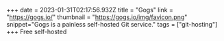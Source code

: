 +++
date = 2023-01-31T02:17:56.932Z
title = "Gogs"
link = "https://gogs.io/"
thumbnail = "https://gogs.io/img/favicon.png"
snippet="Gogs is a painless self-hosted Git service."
tags = ["git-hosting"]
+++
Free self-hosted
